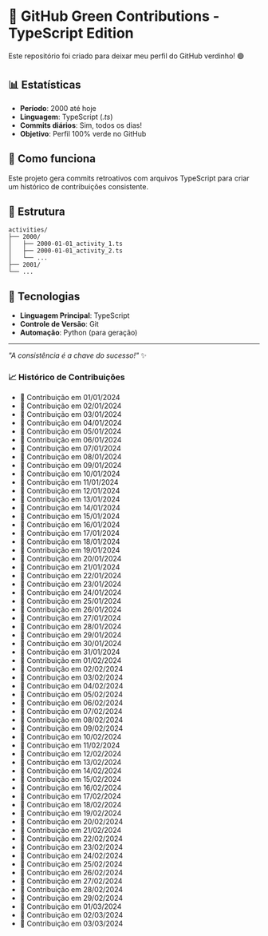 # 🌱 GitHub Green Contributions - TypeScript Edition

Este repositório foi criado para deixar meu perfil do GitHub verdinho! 🟢

## 📊 Estatísticas

- **Período**: 2000 até hoje
- **Linguagem**: TypeScript (*.ts*)
- **Commits diários**: Sim, todos os dias!
- **Objetivo**: Perfil 100% verde no GitHub

## 🎯 Como funciona

Este projeto gera commits retroativos com arquivos TypeScript para criar um histórico de contribuições consistente.

## 📁 Estrutura

```
activities/
├── 2000/
│   ├── 2000-01-01_activity_1.ts
│   ├── 2000-01-01_activity_2.ts
│   └── ...
├── 2001/
└── ...
```

## 🔧 Tecnologias

- **Linguagem Principal**: TypeScript
- **Controle de Versão**: Git
- **Automação**: Python (para geração)

---

*"A consistência é a chave do sucesso!"* ✨

### 📈 Histórico de Contribuições

- 📅 Contribuição em 01/01/2024
- 📅 Contribuição em 02/01/2024
- 📅 Contribuição em 03/01/2024
- 📅 Contribuição em 04/01/2024
- 📅 Contribuição em 05/01/2024
- 📅 Contribuição em 06/01/2024
- 📅 Contribuição em 07/01/2024
- 📅 Contribuição em 08/01/2024
- 📅 Contribuição em 09/01/2024
- 📅 Contribuição em 10/01/2024
- 📅 Contribuição em 11/01/2024
- 📅 Contribuição em 12/01/2024
- 📅 Contribuição em 13/01/2024
- 📅 Contribuição em 14/01/2024
- 📅 Contribuição em 15/01/2024
- 📅 Contribuição em 16/01/2024
- 📅 Contribuição em 17/01/2024
- 📅 Contribuição em 18/01/2024
- 📅 Contribuição em 19/01/2024
- 📅 Contribuição em 20/01/2024
- 📅 Contribuição em 21/01/2024
- 📅 Contribuição em 22/01/2024
- 📅 Contribuição em 23/01/2024
- 📅 Contribuição em 24/01/2024
- 📅 Contribuição em 25/01/2024
- 📅 Contribuição em 26/01/2024
- 📅 Contribuição em 27/01/2024
- 📅 Contribuição em 28/01/2024
- 📅 Contribuição em 29/01/2024
- 📅 Contribuição em 30/01/2024
- 📅 Contribuição em 31/01/2024
- 📅 Contribuição em 01/02/2024
- 📅 Contribuição em 02/02/2024
- 📅 Contribuição em 03/02/2024
- 📅 Contribuição em 04/02/2024
- 📅 Contribuição em 05/02/2024
- 📅 Contribuição em 06/02/2024
- 📅 Contribuição em 07/02/2024
- 📅 Contribuição em 08/02/2024
- 📅 Contribuição em 09/02/2024
- 📅 Contribuição em 10/02/2024
- 📅 Contribuição em 11/02/2024
- 📅 Contribuição em 12/02/2024
- 📅 Contribuição em 13/02/2024
- 📅 Contribuição em 14/02/2024
- 📅 Contribuição em 15/02/2024
- 📅 Contribuição em 16/02/2024
- 📅 Contribuição em 17/02/2024
- 📅 Contribuição em 18/02/2024
- 📅 Contribuição em 19/02/2024
- 📅 Contribuição em 20/02/2024
- 📅 Contribuição em 21/02/2024
- 📅 Contribuição em 22/02/2024
- 📅 Contribuição em 23/02/2024
- 📅 Contribuição em 24/02/2024
- 📅 Contribuição em 25/02/2024
- 📅 Contribuição em 26/02/2024
- 📅 Contribuição em 27/02/2024
- 📅 Contribuição em 28/02/2024
- 📅 Contribuição em 29/02/2024
- 📅 Contribuição em 01/03/2024
- 📅 Contribuição em 02/03/2024
- 📅 Contribuição em 03/03/2024